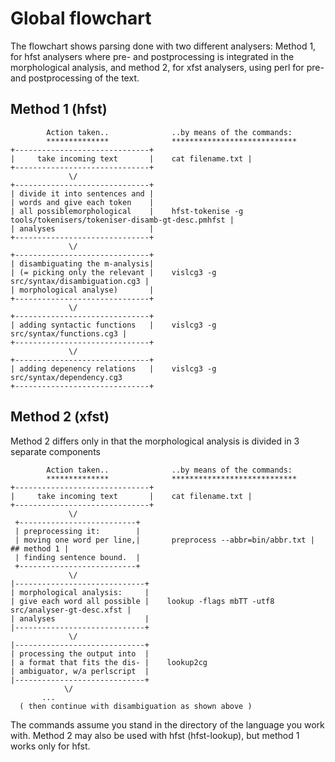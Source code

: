 # Global flowchart

The flowchart shows parsing done with two different analysers: Method 1,
for hfst analysers where pre- and postprocessing is integrated in the
morphological analysis, and method 2, for xfst analysers, using perl for
pre- and postprocessing of the text.

## Method 1 (hfst)

            Action taken..              ..by means of the commands:
            **************              ****************************
    +------------------------------+
    |     take incoming text       |    cat filename.txt |
    +------------------------------+
                 \/
    +------------------------------+
    | divide it into sentences and |
    | words and give each token    |
    | all possiblemorphological    |    hfst-tokenise -g tools/tokenisers/tokeniser-disamb-gt-desc.pmhfst |
    | analyses                     |
    +------------------------------+
                 \/
    +------------------------------+
    | disambiguating the m-analysis|
    | (= picking only the relevant |    vislcg3 -g src/syntax/disambiguation.cg3 |
    | morphological analyse)       |
    +------------------------------+
                 \/
    +------------------------------+
    | adding syntactic functions   |    vislcg3 -g src/syntax/functions.cg3 |
    +------------------------------+
                 \/
    +------------------------------+
    | adding depenency relations   |    vislcg3 -g src/syntax/dependency.cg3
    +------------------------------+

## Method 2 (xfst)

Method 2 differs only in that the morphological analysis is divided in 3
separate components

            Action taken..              ..by means of the commands:
            **************              ****************************
    +------------------------------+
    |     take incoming text       |    cat filename.txt |
    +------------------------------+
                 \/
     +--------------------------+
     | preprocessing it:        |
     | moving one word per line,|       preprocess --abbr=bin/abbr.txt |  ## method 1 |
     | finding sentence bound.  |
     +--------------------------+
                 \/
    |-----------------------------+
    | morphological analysis:     |
    | give each word all possible |    lookup -flags mbTT -utf8 src/analyser-gt-desc.xfst |
    | analyses                    |
    |-----------------------------+
                 \/
    |-----------------------------+
    | processing the output into  |
    | a format that fits the dis- |    lookup2cg
    | ambiguator, w/a perlscript  |
    |-----------------------------+
                \/
           ...
      ( then continue with disambiguation as shown above )

The commands assume you stand in the directory of the language you work
with. Method 2 may also be used with hfst (hfst-lookup), but method 1
works only for hfst.
